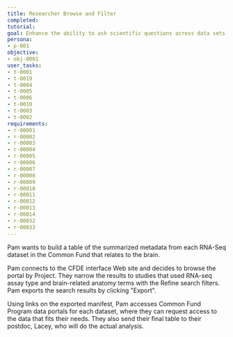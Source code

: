 ```yaml
---
title: Researcher Browse and Filter
completed:
tutorial:
goal: Enhance the ability to ask scientific questions across data sets
persona:
- p-001
objective:
- obj-0001
user_tasks:
- t-0001
- t-0019
- t-0004
- t-0005
- t-0006
- t-0010
- t-0003
- t-0002
requirements:
- r-00001
- r-00002
- r-00003
- r-00004
- r-00005
- r-00006
- r-00007
- r-00008
- r-00009
- r-00010
- r-00011
- r-00012
- r-00013
- r-00014
- r-00032
- r-00033
---
```


Pam wants to build a table of the summarized metadata from each RNA-Seq dataset in the Common Fund that relates to the brain.

Pam connects to the CFDE interface Web site and decides to browse the portal by Project. They narrow the results to studies that used RNA-seq assay type and brain-related anatomy terms with the Refine search filters. Pam exports the search results by clicking "Export".

<!-- They then search within these results for "FCD" or "Focal Cortical Dysplasia". Their initial search with cerebral cortex identifies GTEx and HuBMAP as containing information about gene expression in the cortex. Searching with FCD identifies KidsFirst additional cohorts that included this clinical finding. -->

Using links on the exported manifest, Pam accesses Common Fund Program data portals for each dataset, where they can request access to the data that fits their needs. They also send their final table to their postdoc, Lacey, who will do the actual analysis.
